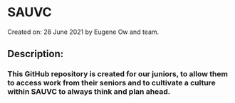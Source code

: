 # SAUVC
Created on: 28 June 2021 by Eugene Ow and team.

## Description:
### This GitHub repository is created for our juniors, to allow them to access work from their seniors and to cultivate a culture within SAUVC to always think and plan ahead.
  
